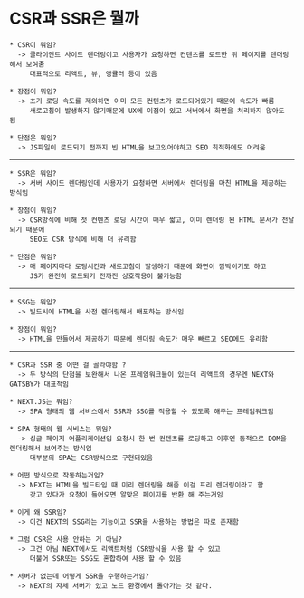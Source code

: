 CSR과 SSR은 뭘까
=============

    * CSR이 뭐임?
      -> 클라이언트 사이드 렌더링이고 사용자가 요청하면 컨텐츠를 로드한 뒤 페이지를 렌더링해서 보여줌
         대표적으로 리액트, 뷰, 앵귤러 등이 있음

    * 장점이 뭐임?
      -> 초기 로딩 속도를 제외하면 이미 모든 컨텐츠가 로드되어있기 때문에 속도가 빠름
         새로고침이 발생하지 않기때문에 UX에 이점이 있고 서버에서 화면을 처리하지 않아도 됨

    * 단점은 뭐임?
      -> JS파일이 로드되기 전까지 빈 HTML을 보고있어야하고 SEO 최적화에도 어려움

---

    * SSR은 뭐임?
      -> 서버 사이드 렌더링인데 사용자가 요청하면 서버에서 렌더링을 마친 HTML을 제공하는 방식임

    * 장점이 뭐임?
      -> CSR방식에 비해 첫 컨텐츠 로딩 시간이 매우 짧고, 이미 렌더링 된 HTML 문서가 전달되기 때문에
         SEO도 CSR 방식에 비해 더 유리함

    * 단점은 뭐임?
      -> 매 페이지마다 로딩시간과 새로고침이 발생하기 때문에 화면이 깜박이기도 하고
         JS가 완전히 로드되기 전까진 상호작용이 불가능함

---

    * SSG는 뭐임?
      -> 빌드시에 HTML을 사전 렌더링해서 배포하는 방식임

    * 장점이 뭐임?
      -> HTML을 만들어서 제공하기 때문에 렌더링 속도가 매우 빠르고 SEO에도 유리함

---

    * CSR과 SSR 중 어떤 걸 골라야함 ?
      -> 두 방식의 단점을 보완해서 나온 프레임워크들이 있는데 리액트의 경우엔 NEXT와 GATSBY가 대표적임

    * NEXT.JS는 뭐임?
      -> SPA 형태의 웹 서비스에서 SSR과 SSG를 적용할 수 있도록 해주는 프레임워크임

    * SPA 형태의 웹 서비스는 뭐임?
      -> 싱글 페이지 어플리케이션임 요청시 한 번 컨텐츠를 로딩하고 이후엔 동적으로 DOM을 렌더링해서 보여주는 방식임
         대부분의 SPA는 CSR방식으로 구현돼있음 

    * 어떤 방식으로 작동하는거임?
      -> NEXT는 HTML을 빌드타임 때 미리 렌더링을 해줌 이걸 프리 렌더링이라고 함
         갖고 있다가 요청이 들어오면 알맞은 페이지를 반환 해 주는거임

    * 이게 왜 SSR임?
      -> 이건 NEXT의 SSG라는 기능이고 SSR을 사용하는 방법은 따로 존재함
    
    * 그럼 CSR은 사용 안하는 거 아님?
      -> 그건 아님 NEXT에서도 리액트처럼 CSR방식을 사용 할 수 있고 
         더불어 SSR또는 SSG도 혼합하여 사용 할 수 있음
         
    * 서버가 없는데 어떻게 SSR을 수행하는거임?
      -> NEXT의 자체 서버가 있고 노드 환경에서 돌아가는 것 같다.